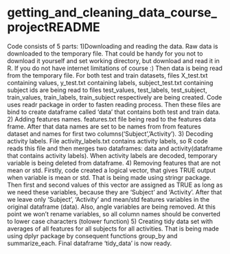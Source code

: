 # getting_and_cleaning_data_course_projectREADME
Code consists of 5 parts:
1)Downloading and reading the data. Raw data is downloaded to the temporary file. That could be handy for you not to download it yourself and set working directory, but download and read it in R. If you do not have internet limitations of course :)
  Then data is being read from the temporary file. For both test and train datasets, files X_test.txt containing values, y_test.txt containing labels, subject_test.txt containing subject ids are being read to files test_values, test_labels, test_subject, train_values, train_labels, train_subject respectively are being created. Code uses readr package in order to fasten reading process.
 Then these files are bind to create dataframe called ‘data’ that contains both test and train data.
2) Adding features names. features.txt file being read to the features data frame. After that data names are set to be names from from features dataset and names for first two columns(‘Subject’,’Activity’). 
3) Decoding activity labels. File activity_labels.txt contains activity labels, so R code reads this file and then merges two dataframes: data and activity(dataframe that contains activity labels). When activity labels are decoded, temporary variable is being deleted from dataframe.
4) Removing features that are not mean or std. Firstly, code created a logical vector, that gives TRUE output when variable is mean or std. That is being made using stringr package. Then first and second values of this vector are assigned as TRUE as long as we need these variables, because they are ‘Subject’ and ‘Activity’. After that we leave only ‘Subject’, ‘Activity’ and mean/std features variables in the original dataframe (data). Also, angle variables are being removed. At this point we won’t rename variables, so all column names should be converted to lower case characters (tolower function)
5) Creating tidy data set with averages of all features for all subjects for all activities. That is being made using dplyr package by consequent functions group_by and summarize_each. 
Final dataframe ‘tidy_data’ is now ready.
